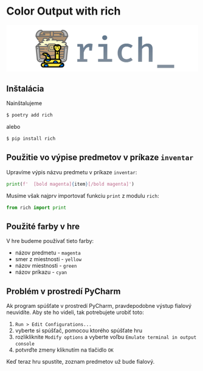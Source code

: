 # Color Output with rich

[![Logo modulu rich](../images/logo-rich.svg)](https://github.com/Textualize/rich)

## Inštalácia

Nainštalujeme

```bash
$ poetry add rich
```

alebo

```bash
$ pip install rich
```

## Použitie vo výpise predmetov v príkaze `inventar`

Upravíme výpis názvu predmetu v príkaze `inventar`:

```python
print(f'  [bold magenta]{item}[/bold magenta]')
```

Musíme však najprv importovať funkciu `print` z modulu `rich`:

```python
from rich import print
```

## Použité farby v hre

V hre budeme používať tieto farby:

* názov predmetu - `magenta`
* smer z miestnosti - `yellow`
* názov miestnosti - `green`
* názov príkazu - `cyan`



## Problém v prostredí PyCharm

Ak program spúšťate v prostredí PyCharm, pravdepodobne výstup fialový neuvidíte. Aby ste ho videli, tak potrebujete
urobiť toto:

1. `Run > Edit Configurations...`
2. vyberte si spúšťač, pomocou ktorého spúšťate hru
3. rozlikliknite `Modify options` a vyberte voľbu `Emulate terminal in output console`
4. potvrďte zmeny kliknutím na tlačidlo `OK`

Keď teraz hru spustíte, zoznam predmetov už bude fialový.
